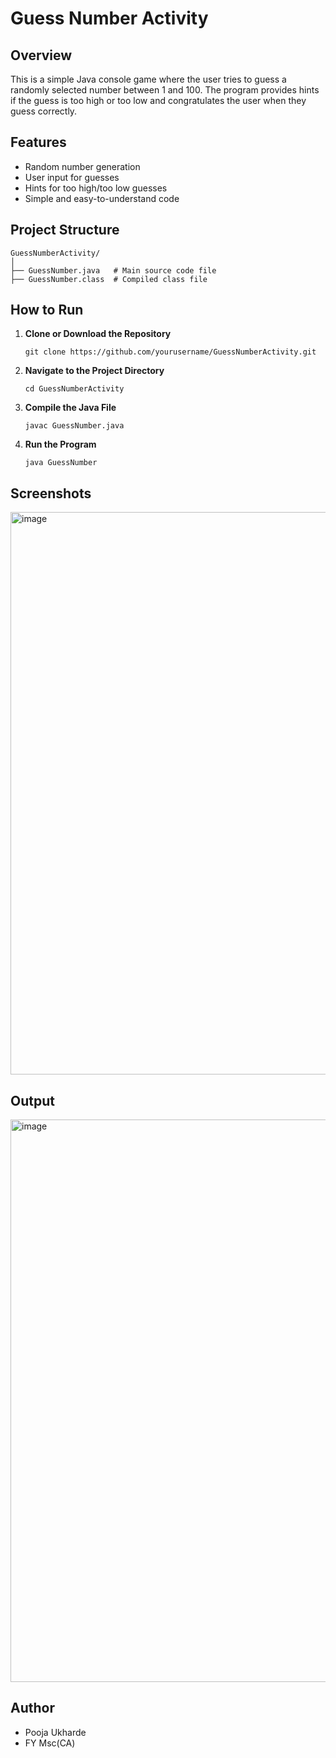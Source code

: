 # Guess Number Activity

## Overview

This is a simple Java console game where the user tries to guess a randomly selected number between 1 and 100. The program provides hints if the guess is too high or too low and congratulates the user when they guess correctly.

## Features

- Random number generation
- User input for guesses
- Hints for too high/too low guesses
- Simple and easy-to-understand code

## Project Structure

```
GuessNumberActivity/
│
├── GuessNumber.java   # Main source code file
├── GuessNumber.class  # Compiled class file
```

## How to Run

1. **Clone or Download the Repository**

   ```
   git clone https://github.com/yourusername/GuessNumberActivity.git
   ```

2. **Navigate to the Project Directory**

   ```
   cd GuessNumberActivity
   ```

3. **Compile the Java File**

   ```
   javac GuessNumber.java
   ```

4. **Run the Program**

   ```
   java GuessNumber
   ```


## Screenshots

<img width="1600" height="900" alt="image" src="https://github.com/user-attachments/assets/80c93c2f-28b8-4a46-a634-73cc1c700b97" />

 ## Output
<img width="1600" height="900" alt="image" src="https://github.com/user-attachments/assets/7b042a07-3a6f-4c19-a9cd-5c701f290c1f" />



## Author

- Pooja Ukharde
- FY Msc(CA)

